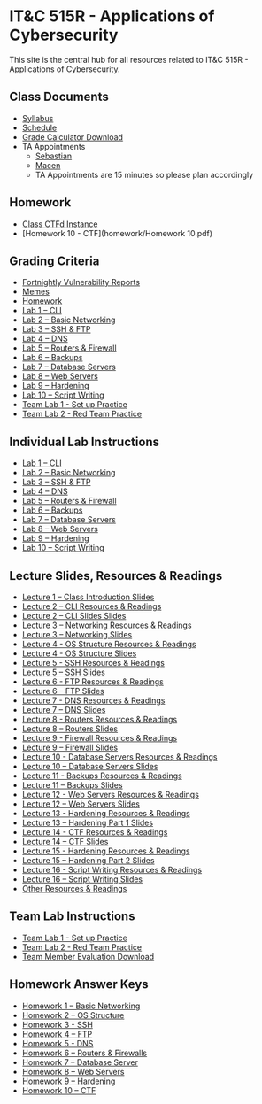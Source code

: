 # IT&C 515R - Applications of Cybersecurity

This site is the central hub for all resources related to IT&C 515R - Applications of Cybersecurity. 

## Class Documents

- [Syllabus](classDocs/syllabus.md) 
- [Schedule](classDocs/schedule.md)  
- <a href="classDocs/gradeCalculator.xlsx"  download>Grade Calculator Download</a>
- TA Appointments
    - <a href="https://calendar.app.google/g3YA83Ph2EcwE17p7" target="_blank">Sebastian</a> 
    - <a href="https://calendar.app.google/ThQoGMDDQoA7YqfdA" target="_blank">Macen</a> 
    - TA Appointments are 15 minutes so please plan accordingly

## Homework
- <a href="https://itc515r-act.ctfd.cyberjousting.com/" target="_blank">Class CTFd Instance</a>
- [Homework 10 - CTF](homework/Homework 10.pdf)

## Grading Criteria 
- [Fortnightly Vulnerability Reports](gradingTables/reports.md)  
- [Memes](gradingTables/memes.md)  
- [Homework](gradingTables/homework.md)  
- [Lab 1 – CLI](gradingTables/lab1.md)  
- [Lab 2 – Basic Networking](gradingTables/lab2.md)  
- [Lab 3 – SSH & FTP](gradingTables/lab3.md)  
- [Lab 4 – DNS](gradingTables/lab4.md)  
- [Lab 5 – Routers & Firewall](gradingTables/lab5.md)  
- [Lab 6 – Backups](gradingTables/lab6.md)  
- [Lab 7 – Database Servers](gradingTables/lab7.md)  
- [Lab 8 – Web Servers](gradingTables/lab8.md)  
- [Lab 9 – Hardening](gradingTables/lab9.md)  
- [Lab 10 – Script Writing](gradingTables/lab10.md)  
- [Team Lab 1 - Set up Practice](gradingTables/teamLab1.md)  
- [Team Lab 2 - Red Team Practice](gradingTables/teamLab2.md)  

## Individual Lab Instructions 

- [Lab 1 – CLI](labInstructions/lab1.md) 
- [Lab 2 – Basic Networking](labInstructions/lab2.md) 
- [Lab 3 – SSH & FTP](labInstructions/lab3.md) 
- [Lab 4 – DNS](labInstructions/lab4.md)  
- [Lab 5 – Routers & Firewall](labInstructions/lab5.md)  
- [Lab 6 – Backups](labInstructions/lab6.md)  
- [Lab 7 – Database Servers](labInstructions/lab7.md)  
- [Lab 8 – Web Servers](labInstructions/lab8.md)  
- [Lab 9 – Hardening](labInstructions/lab9.md)  
- [Lab 10 – Script Writing](labInstructions/lab10.md) 

## Lecture Slides, Resources & Readings

- <a href="lectureSlides/lecture1.pptx" download>Lecture 1 – Class Introduction Slides</a>
- [Lecture 2 – CLI Resources & Readings](resources/lecture2.md)
- <a href="lectureSlides/lecture2.pptx" download>Lecture 2 – CLI Slides Slides</a>
- [Lecture 3 – Networking Resources & Readings](resources/lecture3.md)
- <a href="lectureSlides/lecture3.pptx" download>Lecture 3 – Networking Slides</a>
- [Lecture 4 - OS Structure Resources & Readings](resources/lecture4.md)
- <a href="lectureSlides/lecture4.pptx" download>Lecture 4 - OS Structure Slides</a>
- [Lecture 5 - SSH Resources & Readings](resources/lecture5.md)
- <a href="lectureSlides/lecture5.pptx" download>Lecture 5 – SSH Slides</a>
- [Lecture 6 - FTP Resources & Readings](resources/lecture6.md)
- <a href="lectureSlides/lecture6.pptx" download>Lecture 6 – FTP Slides</a>
- [Lecture 7 - DNS Resources & Readings](resources/lecture7.md)
- <a href="lectureSlides/lecture7.pptx" download>Lecture 7 – DNS Slides</a>
- [Lecture 8 - Routers Resources & Readings](resources/lecture8.md)
- <a href="lectureSlides/lecture8.pptx" download>Lecture 8 – Routers Slides</a>
- [Lecture 9 - Firewall Resources & Readings](resources/lecture9.md)
- <a href="lectureSlides/lecture9.pptx" download>Lecture 9 – Firewall Slides</a>
- [Lecture 10 - Database Servers Resources & Readings](resources/lecture10.md)
- <a href="lectureSlides/lecture10.pptx" download>Lecture 10 – Database Servers Slides</a>
- [Lecture 11 - Backups Resources & Readings](resources/lecture11.md)
- <a href="lectureSlides/lecture11.pptx" download>Lecture 11 – Backups Slides</a>
- [Lecture 12 - Web Servers Resources & Readings](resources/lecture12.md)
- <a href="lectureSlides/lecture12.pdf" download>Lecture 12 – Web Servers Slides</a>
- [Lecture 13 - Hardening Resources & Readings](resources/lecture13.md)
- <a href="lectureSlides/lecture13.pptx" download>Lecture 13 – Hardening Part 1 Slides</a>
- [Lecture 14 - CTF Resources & Readings](resources/lecture14.md)
- <a href="lectureSlides/lecture14.pptx" download>Lecture 14 – CTF Slides</a>
- [Lecture 15 - Hardening Resources & Readings](resources/lecture13.md)
- <a href="lectureSlides/lecture15.pptx" download>Lecture 15 – Hardening Part 2 Slides</a>
- [Lecture 16 - Script Writing Resources & Readings](resources/lecture16.md)
- <a href="lectureSlides/lecture16.pptx" download>Lecture 16 – Script Writing Slides</a>
- [Other Resources & Readings](resources/other.md)

## Team Lab Instructions 

- [Team Lab 1 - Set up Practice](labInstructions/teamLab1.md)  
- [Team Lab 2 - Red Team Practice](labInstructions/teamLab2.md)  
- <a href="labInstructions/Team Member Evaluation.docx" download>Team Member Evaluation Download</a>

## Homework Answer Keys

- [Homework 1 – Basic Networking](homework/Homework-1.md)  
- [Homework 2 – OS Structure](homework/Homework-2.md)  
- [Homework 3 - SSH](homework/Homework-3.md)  
- [Homework 4 – FTP](homework/Homework-4.md)  
- [Homework 5 - DNS](homework/homework-5.md)  
- [Homework 6 – Routers & Firewalls ](homework/Homework-6.md)  
- [Homework 7 – Database Server](homework/Homework-7.md)  
- [Homework 8 – Web Servers ](homework/Homework-8.md)  
- [Homework 9 – Hardening ](homework/Homework-9.md)  
- [Homework 10 – CTF ](homework/Homework-10.md) 


